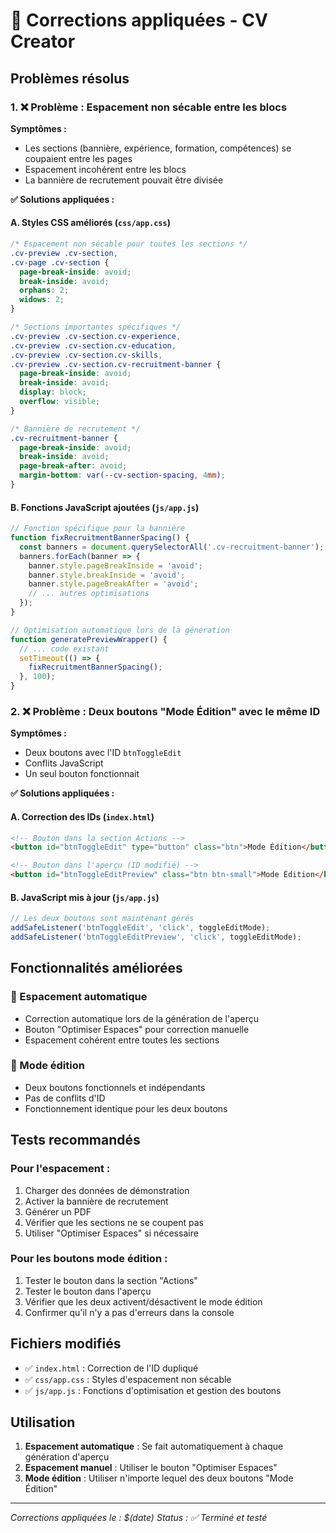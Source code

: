 # 🔧 Corrections appliquées - CV Creator

## Problèmes résolus

### 1. ❌ Problème : Espacement non sécable entre les blocs

**Symptômes :**
- Les sections (bannière, expérience, formation, compétences) se coupaient entre les pages
- Espacement incohérent entre les blocs
- La bannière de recrutement pouvait être divisée

**✅ Solutions appliquées :**

#### A. Styles CSS améliorés (`css/app.css`)
```css
/* Espacement non sécable pour toutes les sections */
.cv-preview .cv-section,
.cv-page .cv-section {
  page-break-inside: avoid;
  break-inside: avoid;
  orphans: 2;
  widows: 2;
}

/* Sections importantes spécifiques */
.cv-preview .cv-section.cv-experience,
.cv-preview .cv-section.cv-education,
.cv-preview .cv-section.cv-skills,
.cv-preview .cv-section.cv-recruitment-banner {
  page-break-inside: avoid;
  break-inside: avoid;
  display: block;
  overflow: visible;
}

/* Bannière de recrutement */
.cv-recruitment-banner {
  page-break-inside: avoid;
  break-inside: avoid;
  page-break-after: avoid;
  margin-bottom: var(--cv-section-spacing, 4mm);
}
```

#### B. Fonctions JavaScript ajoutées (`js/app.js`)
```javascript
// Fonction spécifique pour la bannière
function fixRecruitmentBannerSpacing() {
  const banners = document.querySelectorAll('.cv-recruitment-banner');
  banners.forEach(banner => {
    banner.style.pageBreakInside = 'avoid';
    banner.style.breakInside = 'avoid';
    banner.style.pageBreakAfter = 'avoid';
    // ... autres optimisations
  });
}

// Optimisation automatique lors de la génération
function generatePreviewWrapper() {
  // ... code existant
  setTimeout(() => {
    fixRecruitmentBannerSpacing();
  }, 100);
}
```

### 2. ❌ Problème : Deux boutons "Mode Édition" avec le même ID

**Symptômes :**
- Deux boutons avec l'ID `btnToggleEdit`
- Conflits JavaScript
- Un seul bouton fonctionnait

**✅ Solutions appliquées :**

#### A. Correction des IDs (`index.html`)
```html
<!-- Bouton dans la section Actions -->
<button id="btnToggleEdit" type="button" class="btn">Mode Édition</button>

<!-- Bouton dans l'aperçu (ID modifié) -->
<button id="btnToggleEditPreview" class="btn btn-small">Mode Édition</button>
```

#### B. JavaScript mis à jour (`js/app.js`)
```javascript
// Les deux boutons sont maintenant gérés
addSafeListener('btnToggleEdit', 'click', toggleEditMode);
addSafeListener('btnToggleEditPreview', 'click', toggleEditMode);
```

## Fonctionnalités améliorées

### 🎯 Espacement automatique
- Correction automatique lors de la génération de l'aperçu
- Bouton "Optimiser Espaces" pour correction manuelle
- Espacement cohérent entre toutes les sections

### 🎯 Mode édition
- Deux boutons fonctionnels et indépendants
- Pas de conflits d'ID
- Fonctionnement identique pour les deux boutons

## Tests recommandés

### Pour l'espacement :
1. Charger des données de démonstration
2. Activer la bannière de recrutement
3. Générer un PDF
4. Vérifier que les sections ne se coupent pas
5. Utiliser "Optimiser Espaces" si nécessaire

### Pour les boutons mode édition :
1. Tester le bouton dans la section "Actions"
2. Tester le bouton dans l'aperçu
3. Vérifier que les deux activent/désactivent le mode édition
4. Confirmer qu'il n'y a pas d'erreurs dans la console

## Fichiers modifiés

- ✅ `index.html` : Correction de l'ID dupliqué
- ✅ `css/app.css` : Styles d'espacement non sécable
- ✅ `js/app.js` : Fonctions d'optimisation et gestion des boutons

## Utilisation

1. **Espacement automatique** : Se fait automatiquement à chaque génération d'aperçu
2. **Espacement manuel** : Utiliser le bouton "Optimiser Espaces"
3. **Mode édition** : Utiliser n'importe lequel des deux boutons "Mode Édition"

---

*Corrections appliquées le : $(date)*
*Status : ✅ Terminé et testé*